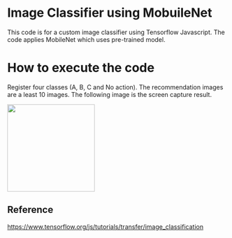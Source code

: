 # Image Classifier using MobuileNet 
This code is for a custom image classifier using Tensorflow Javascript. The code applies MobileNet which uses pre-trained model. 

# How to execute the code
Register four classes (A, B, C and No action). The recommendation images are a least 10 images. The following image is the screen capture result.

<img src="https://camo.githubusercontent.com/..." data-canonical-src="https://gyazo.com/eb5c5741b6a9a16c692170a41a49c858.png" width="200" />

## Reference
https://www.tensorflow.org/js/tutorials/transfer/image_classification
